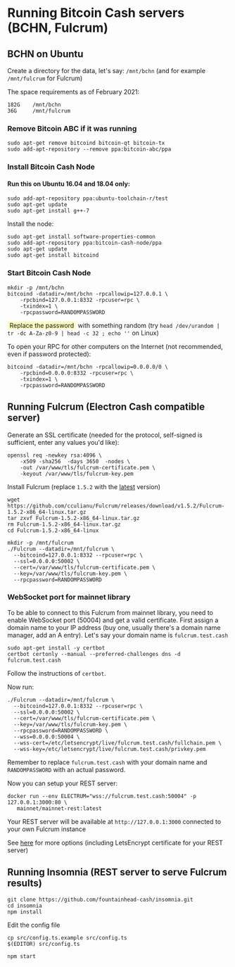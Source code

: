 # Running Bitcoin Cash servers (BCHN, Fulcrum)

## BCHN on Ubuntu

Create a directory for the data, let's say: `/mnt/bchn` (and for example `/mnt/fulcrum` for Fulcrum)

The space requirements as of February 2021:

```shell
182G    /mnt/bchn
36G     /mnt/fulcrum
```

### Remove Bitcoin ABC if it was running

```shell script
sudo apt-get remove bitcoind bitcoin-qt bitcoin-tx
sudo add-apt-repository --remove ppa:bitcoin-abc/ppa
```


### Install Bitcoin Cash Node

#### Run this on Ubuntu 16.04 and 18.04 only:

```shell script
sudo add-apt-repository ppa:ubuntu-toolchain-r/test
sudo apt-get update
sudo apt-get install g++-7
```

Install the node:

```shell script
sudo apt-get install software-properties-common
sudo add-apt-repository ppa:bitcoin-cash-node/ppa
sudo apt-get update
sudo apt-get install bitcoind
```

### Start Bitcoin Cash Node

```shell script
mkdir -p /mnt/bchn
bitcoind -datadir=/mnt/bchn -rpcallowip=127.0.0.1 \
    -rpcbind=127.0.0.1:8332 -rpcuser=rpc \
    -txindex=1 \
    -rpcpassword=RANDOMPASSWORD
```

<span style="background-color: #fffdbf; padding: 0 5px 0 5px;">Replace the password</span> with something random (try `head /dev/urandom | tr -dc A-Za-z0-9 | head -c 32 ; echo ''` on Linux)

To open your RPC for other computers on the Internet (not recommended, even if password protected):

```shell script
bitcoind -datadir=/mnt/bchn -rpcallowip=0.0.0.0/0 \
    -rpcbind=0.0.0.0:8332 -rpcuser=rpc \
    -txindex=1 \
    -rpcpassword=RANDOMPASSWORD
```

## Running Fulcrum (Electron Cash compatible server)

Generate an SSL certificate (needed for the protocol, self-signed is sufficient, enter any values you'd like):

```shell script
openssl req -newkey rsa:4096 \
    -x509 -sha256  -days 3650  -nodes \
    -out /var/www/tls/fulcrum-certificate.pem \
    -keyout /var/www/tls/fulcrum-key.pem
```

Install Fulcrum (replace `1.5.2` with the [latest](https://github.com/cculianu/Fulcrum/releases/latest) version)

```shell script
wget https://github.com/cculianu/Fulcrum/releases/download/v1.5.2/Fulcrum-1.5.2-x86_64-linux.tar.gz
tar zxvf Fulcrum-1.5.2-x86_64-linux.tar.gz
rm Fulcrum-1.5.2-x86_64-linux.tar.gz
cd Fulcrum-1.5.2-x86_64-linux

mkdir -p /mnt/fulcrum
./Fulcrum --datadir=/mnt/fulcrum \
  --bitcoind=127.0.0.1:8332 --rpcuser=rpc \
  --ssl=0.0.0.0:50002 \
  --cert=/var/www/tls/fulcrum-certificate.pem \
  --key=/var/www/tls/fulcrum-key.pem \
  --rpcpassword=RANDOMPASSWORD
```

### WebSocket port for mainnet library

To be able to connect to this Fulcrum from mainnet library, you need to enable WebSocket port (50004)
and get a valid certificate. First assign a domain name to your IP address (buy one, usually there's a domain name
manager, add an A entry). Let's say your domain name is `fulcrum.test.cash`

```shell
sudo apt-get install -y certbot
certbot certonly --manual --preferred-challenges dns -d fulcrum.test.cash
```

Follow the instructions of `certbot`.

Now run:

```shell
./Fulcrum --datadir=/mnt/fulcrum \
  --bitcoind=127.0.0.1:8332 --rpcuser=rpc \
  --ssl=0.0.0.0:50002 \
  --cert=/var/www/tls/fulcrum-certificate.pem \
  --key=/var/www/tls/fulcrum-key.pem \
  --rpcpassword=RANDOMPASSWORD \
  --wss=0.0.0.0:50004 \
  --wss-cert=/etc/letsencrypt/live/fulcrum.test.cash/fullchain.pem \ 
  --wss-key=/etc/letsencrypt/live/fulcrum.test.cash/privkey.pem
```

Remember to replace `fulcrum.test.cash` with your domain name and `RANDOMPASSWORD` with an actual password.

Now you can setup your REST server:

```shell
docker run --env ELECTRUM="wss://fulcrum.test.cash:50004" -p 127.0.0.1:3000:80 \
   mainnet/mainnet-rest:latest
```

Your REST server will be available at `http://127.0.0.1:3000` connected to your own Fulcrum instance

See [here](/tutorial/running-rest.html) for more options (including LetsEncrypt certificate for your REST server)

## Running Insomnia (REST server to serve Fulcrum results)

```shell script
git clone https://github.com/fountainhead-cash/insomnia.git
cd insomnia
npm install
```

Edit the config file

```shell
cp src/config.ts.example src/config.ts
$(EDITOR) src/config.ts
```

```shell
npm start
```
